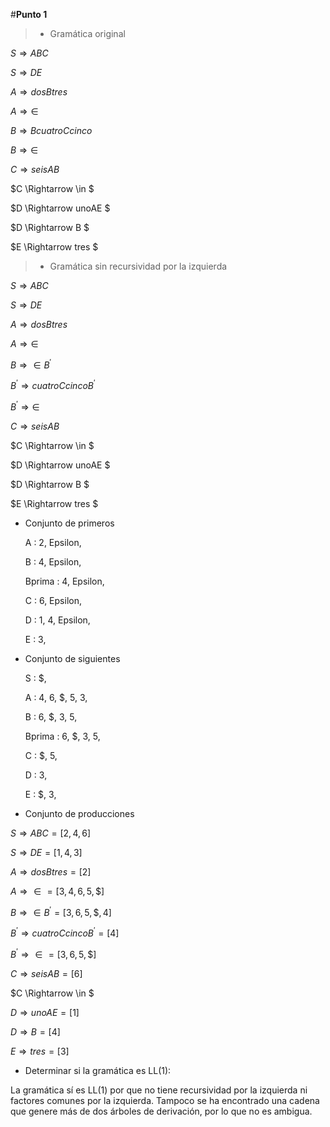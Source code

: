 #**Punto 1**

>* Gramática original

$S \Rightarrow ABC$

$S \Rightarrow DE$

$A \Rightarrow dosBtres$

$A \Rightarrow \in$

$B \Rightarrow BcuatroCcinco$

$B \Rightarrow \in$

$C \Rightarrow seisAB$

$C \Rightarrow \in $

$D \Rightarrow unoAE $

$D \Rightarrow B $

$E \Rightarrow tres $

>* Gramática sin recursividad por la izquierda

$S \Rightarrow ABC$

$S \Rightarrow DE$

$A \Rightarrow dosBtres$

$A \Rightarrow \in$

$B \Rightarrow \in B^\prime$

$B^\prime \Rightarrow cuatroCcincoB^\prime$

$B^\prime \Rightarrow \in$

$C \Rightarrow seisAB$

$C \Rightarrow \in $

$D \Rightarrow unoAE $

$D \Rightarrow B $

$E \Rightarrow tres $

* Conjunto de primeros
     

    A  :  2, Epsilon, 

    B  :  4, Epsilon, 

    Bprima  :  4, Epsilon, 

    C  :  6, Epsilon, 

    D  :  1, 4, Epsilon, 

    E  :  3, 

* Conjunto de siguientes

    S  :  \$, 

    A  :  4, 6, \$, 5, 3, 

    B  :  6, \$, 3, 5, 

    Bprima  :  6, \$, 3, 5, 

    C  :  \$, 5, 

    D  :  3, 

    E  :  \$, 3,

* Conjunto de producciones

$S \Rightarrow ABC = [2, 4, 6]$

$S \Rightarrow DE = [1, 4, 3]$

$A \Rightarrow dosBtres = [2]$

$A \Rightarrow \in = [3, 4, 6, 5, \$ ]$

$B \Rightarrow \in B^\prime = [3, 6, 5, \$, 4 ]$

$B^\prime \Rightarrow cuatroCcinco B^\prime = [4]$

$B^\prime \Rightarrow \in = [3, 6, 5, \$ ]$ 

$C \Rightarrow seisAB = [6]$

$C \Rightarrow \in $

$D \Rightarrow unoAE = [1]$

$D \Rightarrow B = [4]$

$E \Rightarrow tres = [3]$


* Determinar si la gramática es LL(1):

La gramática sí es LL(1) por que no tiene recursividad por la izquierda ni factores comunes por la izquierda. Tampoco se ha encontrado una cadena que genere más de dos árboles de derivación, por lo que no es ambigua.
